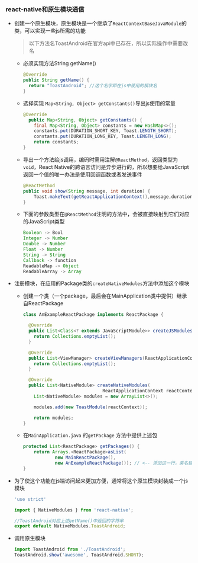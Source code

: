 ### react-native和原生模块通信

* 创建一个原生模块，原生模块是一个继承了`ReactContextBaseJavaModule`的类，可以实现一些js所需的功能

  > 以下方法名ToastAndroid在官方api中已存在，所以实际操作中需要改名

  * 必须实现方法String getName()

    ```java
    @Override
    public String getName() {
      return "ToastAndroid"; //这个名字即在js中使用的模块名
    }
    ```

  * 选择实现 `Map<String, Object> getConstants()`导出js使用的常量

    ```java
    @Override
      public Map<String, Object> getConstants() {
        final Map<String, Object> constants = new HashMap<>();
        constants.put(DURATION_SHORT_KEY, Toast.LENGTH_SHORT);
        constants.put(DURATION_LONG_KEY, Toast.LENGTH_LONG);
        return constants;
    }
    ```

  * 导出一个方法给js调用，编码时需用注解`@ReactMethod`，返回类型为`void`，React Native的跨语言访问是异步进行的，所以想要给JavaScript返回一个值的唯一办法是使用回调函数或者发送事件

    ```java
    @ReactMethod
    public void show(String message, int duration) {
        Toast.makeText(getReactApplicationContext(),message,duration).show();
    }
    ```

  * 下面的参数类型在`@ReactMethod`注明的方法中，会被直接映射到它们对应的JavaScript类型

    ```java
    Boolean -> Bool
    Integer -> Number
    Double -> Number
    Float -> Number
    String -> String
    Callback -> function
    ReadableMap -> Object
    ReadableArray -> Array
    ```

* 注册模块，在应用的Package类的`createNativeModules`方法中添加这个模块

  * 创建一个类（一个package，最后会在MainApplication类中提供）继承自ReactPackage

    ```java
    class AnExampleReactPackage implements ReactPackage {

      @Override
      public List<Class<? extends JavaScriptModule>> createJSModules() {
        return Collections.emptyList();
      }

      @Override
      public List<ViewManager> createViewManagers(ReactApplicationContext reactContext) {
        return Collections.emptyList();
      }

      @Override
      public List<NativeModule> createNativeModules(
                                  ReactApplicationContext reactContext) {
        List<NativeModule> modules = new ArrayList<>();

        modules.add(new ToastModule(reactContext));

        return modules;
    }
    ```

  * 在`MainApplication.java` 的`getPackage` 方法中提供上述包

    ```java
    protected List<ReactPackage> getPackages() {
        return Arrays.<ReactPackage>asList(
                new MainReactPackage(),
                new AnExampleReactPackage()); // <-- 添加这一行，类名替换成你的Package类的名字.
    }
    ```

* 为了使这个功能在js端访问起来更加方便，通常将这个原生模块封装成一个js模块

  ```javascript
  'use strict'

  import { NativeModules } from 'react-native';

  //ToastAndroid对应上述getName()中返回的字符串
  export default NativeModules.ToastAndroid;
  ```

* 调用原生模块

  ```javascript
  import ToastAndroid from './ToastAndroid';
  ToastAndroid.show('awesome', ToastAndroid.SHORT);
  ```

  ​